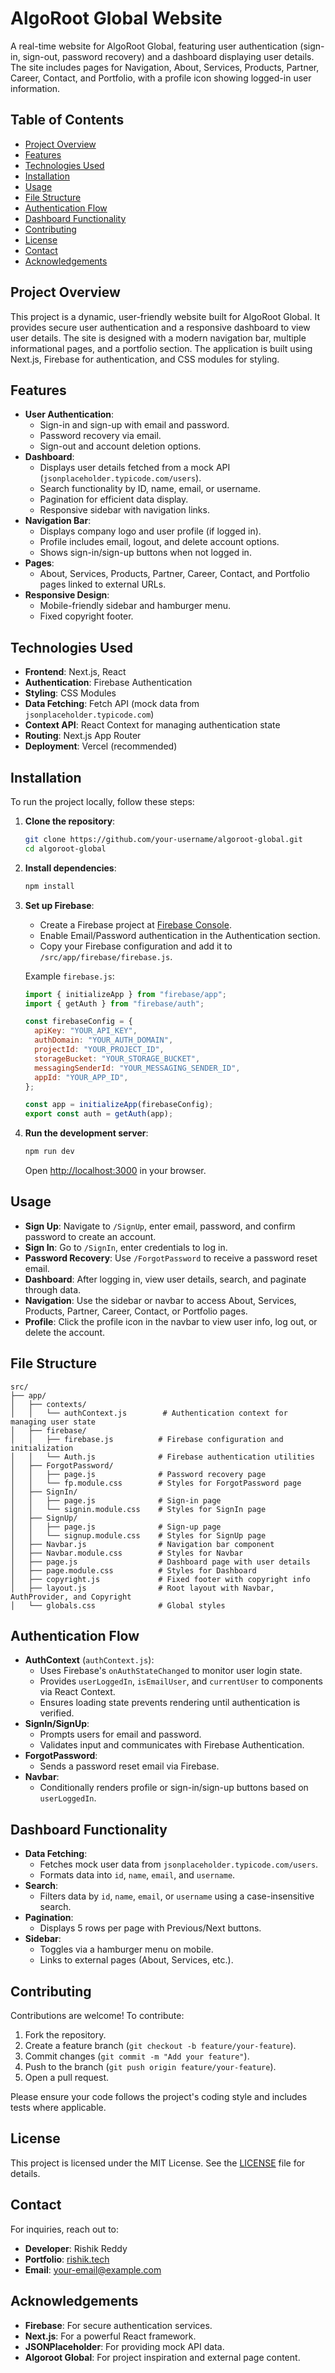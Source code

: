 # AlgoRoot Global Website

A real-time website for AlgoRoot Global, featuring user authentication (sign-in, sign-out, password recovery) and a dashboard displaying user details. The site includes pages for Navigation, About, Services, Products, Partner, Career, Contact, and Portfolio, with a profile icon showing logged-in user information.

## Table of Contents
- [Project Overview](#project-overview)
- [Features](#features)
- [Technologies Used](#technologies-used)
- [Installation](#installation)
- [Usage](#usage)
- [File Structure](#file-structure)
- [Authentication Flow](#authentication-flow)
- [Dashboard Functionality](#dashboard-functionality)
- [Contributing](#contributing)
- [License](#license)
- [Contact](#contact)
- [Acknowledgements](#acknowledgements)

## Project Overview
This project is a dynamic, user-friendly website built for AlgoRoot Global. It provides secure user authentication and a responsive dashboard to view user details. The site is designed with a modern navigation bar, multiple informational pages, and a portfolio section. The application is built using Next.js, Firebase for authentication, and CSS modules for styling.

## Features
- **User Authentication**:
  - Sign-in and sign-up with email and password.
  - Password recovery via email.
  - Sign-out and account deletion options.
- **Dashboard**:
  - Displays user details fetched from a mock API (`jsonplaceholder.typicode.com/users`).
  - Search functionality by ID, name, email, or username.
  - Pagination for efficient data display.
  - Responsive sidebar with navigation links.
- **Navigation Bar**:
  - Displays company logo and user profile (if logged in).
  - Profile includes email, logout, and delete account options.
  - Shows sign-in/sign-up buttons when not logged in.
- **Pages**:
  - About, Services, Products, Partner, Career, Contact, and Portfolio pages linked to external URLs.
- **Responsive Design**:
  - Mobile-friendly sidebar and hamburger menu.
  - Fixed copyright footer.

## Technologies Used
- **Frontend**: Next.js, React
- **Authentication**: Firebase Authentication
- **Styling**: CSS Modules
- **Data Fetching**: Fetch API (mock data from `jsonplaceholder.typicode.com`)
- **Context API**: React Context for managing authentication state
- **Routing**: Next.js App Router
- **Deployment**: Vercel (recommended)

## Installation
To run the project locally, follow these steps:

1. **Clone the repository**:
   ```bash
   git clone https://github.com/your-username/algoroot-global.git
   cd algoroot-global
   ```

2. **Install dependencies**:
   ```bash
   npm install
   ```

3. **Set up Firebase**:
   - Create a Firebase project at [Firebase Console](https://console.firebase.google.com/).
   - Enable Email/Password authentication in the Authentication section.
   - Copy your Firebase configuration and add it to `/src/app/firebase/firebase.js`.

   Example `firebase.js`:
   ```javascript
   import { initializeApp } from "firebase/app";
   import { getAuth } from "firebase/auth";

   const firebaseConfig = {
     apiKey: "YOUR_API_KEY",
     authDomain: "YOUR_AUTH_DOMAIN",
     projectId: "YOUR_PROJECT_ID",
     storageBucket: "YOUR_STORAGE_BUCKET",
     messagingSenderId: "YOUR_MESSAGING_SENDER_ID",
     appId: "YOUR_APP_ID",
   };

   const app = initializeApp(firebaseConfig);
   export const auth = getAuth(app);
   ```

4. **Run the development server**:
   ```bash
   npm run dev
   ```
   Open [http://localhost:3000](http://localhost:3000) in your browser.

## Usage
- **Sign Up**: Navigate to `/SignUp`, enter email, password, and confirm password to create an account.
- **Sign In**: Go to `/SignIn`, enter credentials to log in.
- **Password Recovery**: Use `/ForgotPassword` to receive a password reset email.
- **Dashboard**: After logging in, view user details, search, and paginate through data.
- **Navigation**: Use the sidebar or navbar to access About, Services, Products, Partner, Career, Contact, or Portfolio pages.
- **Profile**: Click the profile icon in the navbar to view user info, log out, or delete the account.

## File Structure
```
src/
├── app/
│   ├── contexts/
│   │   └── authContext.js        # Authentication context for managing user state
│   ├── firebase/
│   │   ├── firebase.js          # Firebase configuration and initialization
│   │   └── Auth.js              # Firebase authentication utilities
│   ├── ForgotPassword/
│   │   ├── page.js              # Password recovery page
│   │   └── fp.module.css        # Styles for ForgotPassword page
│   ├── SignIn/
│   │   ├── page.js              # Sign-in page
│   │   └── signin.module.css    # Styles for SignIn page
│   ├── SignUp/
│   │   ├── page.js              # Sign-up page
│   │   └── signup.module.css    # Styles for SignUp page
│   ├── Navbar.js                # Navigation bar component
│   ├── Navbar.module.css        # Styles for Navbar
│   ├── page.js                  # Dashboard page with user details
│   ├── page.module.css          # Styles for Dashboard
│   ├── copyright.js             # Fixed footer with copyright info
│   ├── layout.js                # Root layout with Navbar, AuthProvider, and Copyright
│   └── globals.css              # Global styles
```

## Authentication Flow
- **AuthContext** (`authContext.js`):
  - Uses Firebase's `onAuthStateChanged` to monitor user login state.
  - Provides `userLoggedIn`, `isEmailUser`, and `currentUser` to components via React Context.
  - Ensures loading state prevents rendering until authentication is verified.
- **SignIn/SignUp**:
  - Prompts users for email and password.
  - Validates input and communicates with Firebase Authentication.
- **ForgotPassword**:
  - Sends a password reset email via Firebase.
- **Navbar**:
  - Conditionally renders profile or sign-in/sign-up buttons based on `userLoggedIn`.

## Dashboard Functionality
- **Data Fetching**:
  - Fetches mock user data from `jsonplaceholder.typicode.com/users`.
  - Formats data into `id`, `name`, `email`, and `username`.
- **Search**:
  - Filters data by `id`, `name`, `email`, or `username` using a case-insensitive search.
- **Pagination**:
  - Displays 5 rows per page with Previous/Next buttons.
- **Sidebar**:
  - Toggles via a hamburger menu on mobile.
  - Links to external pages (About, Services, etc.).

## Contributing
Contributions are welcome! To contribute:
1. Fork the repository.
2. Create a feature branch (`git checkout -b feature/your-feature`).
3. Commit changes (`git commit -m "Add your feature"`).
4. Push to the branch (`git push origin feature/your-feature`).
5. Open a pull request.

Please ensure your code follows the project's coding style and includes tests where applicable.

## License
This project is licensed under the MIT License. See the [LICENSE](LICENSE) file for details.

## Contact
For inquiries, reach out to:
- **Developer**: Rishik Reddy
- **Portfolio**: [rishik.tech](https://rishik.tech)
- **Email**: [your-email@example.com](mailto:your-email@example.com)

## Acknowledgements
- **Firebase**: For secure authentication services.
- **Next.js**: For a powerful React framework.
- **JSONPlaceholder**: For providing mock API data.
- **Algoroot Global**: For project inspiration and external page content.